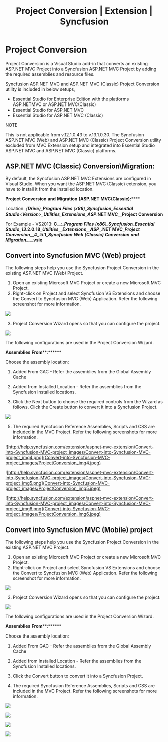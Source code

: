 ﻿---
layout: post
title: Project Conversion | Extension | Syncfusion
description: Project Conversion
platform: extension
control: Syncfusion Extensions
documentation: ug
---

# Project Conversion

Project Conversion is a Visual Studio add-in that converts an existing ASP.NET MVC Project into a Syncfusion ASP.NET MVC Project by adding the required assemblies and resource files.

Syncfusion ASP.NET MVC and ASP.NET MVC (Classic) Project Conversion utility is included in below setups,

* Essential Studio for Enterprise Edition with the platforms ASP.NETMVC or ASP.NET MVC(Classic)
* Essential Studio for ASP.NET MVC
* Essential Studio for ASP.NET MVC (Classic)

NOTE

This is not applicable from v.12.1.0.43 to v.13.1.0.30. The Syncfusion ASP.NET MVC (Web) and ASP.NET MVC (Classic) Project Conversion utility excluded from MVC Extension setup and integrated into Essential Studio ASP.NET MVC and ASP.NET MVC (Classic) platforms.

## ASP.NET MVC (Classic) Conversion\Migration:

By default, the Syncfusion ASP.NET MVC Extensions are configured in Visual Studio. When you want the ASP.NET MVC (Classic) extension, you have to install it from the installed location.

**Project** **Conversion** **and** **Migration** **(****ASP****.****NET** **MVC****(****Classic****):******

Location: __{____Drive____}\____Program__ __Files__ __(____x86____)\____Syncfusion____\____Essential__ __Studio____\<____Version____>\____Utilities____\____Extensions____\____ASP____.____NET__ __MVC____\____Project__ __Conversion__

For Example - VS2013: __C____:\____Program__ __Files__ __(____x86____)\____Syncfusion____\____Essential__ __Studio____\____13____.____2____.____0____.____18____\____Utilities____\____Extensions____\____ASP____.____NET__ __MVC____\____Project__ __Conversion____\____4____.____5____.____1____\____Syncfusion__ __Web__ __(____Classic____)__ __Conversion__ __and__ __Migration____.____vsix__

## Convert into Syncfusion MVC (Web) project

The following steps help you use the Syncfusion Project Conversion in the existing ASP.NET MVC (Web) Project.

1. Open an existing Microsoft MVC Project or create a new Microsoft MVC Project.
2. Right-click on Project and select Syncfusion VS Extensions and choose the Convert to Syncfusion MVC (Web) Application. Refer the following screenshot for more information.

![](Convert-into-Syncfusion-MVC-project_images/ProjectConversion_img1.jpeg)


3. Project Conversion Wizard opens so that you can configure the project.

![](Convert-into-Syncfusion-MVC-project_images/ProjectConversion_img2.jpeg)


The following configurations are used in the Project Conversion Wizard.

**Assemblies** **From****:******

Choose the assembly location:

1. Added From GAC - Refer the assemblies from the Global Assembly Cache
2. Added from Installed Location - Refer the assemblies from the Syncfusion Installed locations.

4. Click the Next button to choose the required controls from the Wizard as follows. Click the Create button to convert it into a Syncfusion Project.

![](Convert-into-Syncfusion-MVC-project_images/ProjectConversion_img3.jpeg)


5. The required Syncfusion Reference Assemblies, Scripts and CSS are included in the MVC Project. Refer the following screenshots for more information.

![http://help.syncfusion.com/extension/aspnet-mvc-extension/Convert-into-Syncfusion-MVC-project_images/Convert-into-Syncfusion-MVC-project_img4.png](Convert-into-Syncfusion-MVC-project_images/ProjectConversion_img4.jpeg)


![http://help.syncfusion.com/extension/aspnet-mvc-extension/Convert-into-Syncfusion-MVC-project_images/Convert-into-Syncfusion-MVC-project_img5.png](Convert-into-Syncfusion-MVC-project_images/ProjectConversion_img5.jpeg)


![http://help.syncfusion.com/extension/aspnet-mvc-extension/Convert-into-Syncfusion-MVC-project_images/Convert-into-Syncfusion-MVC-project_img6.png](Convert-into-Syncfusion-MVC-project_images/ProjectConversion_img6.jpeg)


## Convert into Syncfusion MVC (Mobile) project

The following steps help you use the Syncfusion Project Conversion in the existing ASP.NET MVC Project.

1. Open an existing Microsoft MVC Project or create a new Microsoft MVC Project.
2. Right-click on Project and select Syncfusion VS Extensions and choose the Convert to Syncfusion MVC (Web) Application. Refer the following screenshot for more information.

![](Convert-into-Syncfusion-MVC-project_images/ProjectConversion_img7.jpeg)


3. Project Conversion Wizard opens so that you can configure the project.

![](Convert-into-Syncfusion-MVC-project_images/ProjectConversion_img8.jpeg)


The following configurations are used in the Project Conversion Wizard.

**Assemblies** **From****:******

Choose the assembly location:

1. Added From GAC - Refer the assemblies from the Global Assembly Cache
2. Added from Installed Location - Refer the assemblies from the Syncfusion Installed locations.
4. Click the Convert button to convert it into a Syncfusion Project.

5. The required Syncfusion Reference Assemblies, Scripts and CSS are included in the MVC Project. Refer the following screenshots for more information.

![](Convert-into-Syncfusion-MVC-project_images/ProjectConversion_img9.jpeg)


![](Convert-into-Syncfusion-MVC-project_images/ProjectConversion_img10.jpeg)


![](Convert-into-Syncfusion-MVC-project_images/ProjectConversion_img11.jpeg)


![](Convert-into-Syncfusion-MVC-project_images/ProjectConversion_img12.jpeg)


